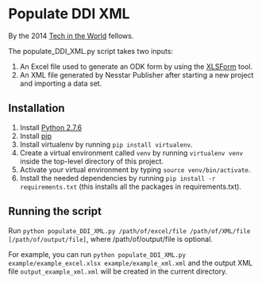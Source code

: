 # Populate DDI XML
By the 2014 [Tech in the World](www.techintheworld.org) fellows.

The populate_DDI_XML.py script takes two inputs:
1. An Excel file used to generate an ODK form by using the [XLSForm](opendatakit.org/help/form-design/xlsform/) tool.
2. An XML file generated by Nesstar Publisher after starting a new project and importing a data set.

## Installation
1. Install [Python 2.7.6](http://www.python.org/download/releases/2.7.6/)
2. Install [pip](http://www.pip-installer.org/en/latest/installing.html)
3. Install virtualenv by running `pip install virtualenv`.
4. Create a virtual environment called `venv` by running `virtualenv venv` inside the top-level directory of this project.
5. Activate your virtual environment by typing `source venv/bin/activate`.
6. Install the needed dependencies by running `pip install -r requirements.txt` (this installs all the packages in requirements.txt).

## Running the script
Run `python populate_DDI_XML.py /path/of/excel/file /path/of/XML/file [/path/of/output/file]`, where /path/of/output/file is optional.

For example, you can run `python populate_DDI_XML.py example/example_excel.xlsx example/example_xml.xml` and the output XML file `output_example_xml.xml` will be created in the current directory.